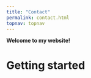 ```yaml
---
title: "Contact"
permalink: contact.html
topnav: topnav
---
```





**Welcome to my website!**


# Getting started

